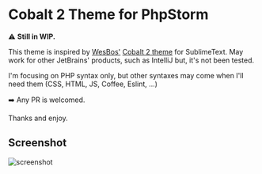 # Cobalt 2 Theme for PhpStorm
⚠️ **Still in WIP.**

This theme is inspired by [WesBos'](http://wesbos.com) [Cobalt 2 theme](https://github.com/wesbos/cobalt2) for SublimeText. May work for other JetBrains' products, such as IntelliJ but, it's not been tested.

I'm focusing on PHP syntax only, but other syntaxes may come when I'll need them (CSS, HTML, JS, Coffee, Eslint, ...)

➡️ Any PR is welcomed.

Thanks and enjoy.

## Screenshot
![screenshot](http://144.wtf/vtfN+)